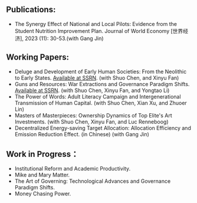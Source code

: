 <p>
 
  Publications:
  ---
  - The Synergy Effect of National and Local Pilots: Evidence from the Student Nutrition Improvement Plan. Journal of World Economy [世界经济], 2023 (11): 30-53.(with Gang Jin)
</p>


<p>
 
  Working Papers:
  ---
  - Deluge and Development of Early Human Societies: From the Neolithic to Early States. [Available at SSRN](https://ssrn.com/abstract=4650064). (with Shuo Chen, and Xinyu Fan)
  - Guns and Resources: War Extractions and Governance Paradigm Shifts. [Available at SSRN](https://ssrn.com/abstract=4556436). (with Shuo Chen, Xinyu Fan, and Yongtao Li)
  - The Power of Words: Adult Literacy Campaign and Intergenerational Transmission of Human Capital. (with Shuo Chen, Xian Xu, and Zhuoer Lin)
  - Masters of Masterpieces: Ownership Dynamics of Top Elite's Art Investments. (with Shuo Chen, Xinyu Fan, and Luc Renneboog)
  - Decentralized Energy-saving Target Allocation: Allocation Efficiency and Emission Reduction Effect. (in Chinese) (with Gang Jin)
</p>


<p>
  
  Work in Progress：
  ---
  - Institutional Reform and Academic Productivity.
  - Mike and Mary Matter.
  - The Art of Governing: Technological Advances and Governance Paradigm Shifts.
  - Money Chasing Power.
</p>

<br />
<br />
